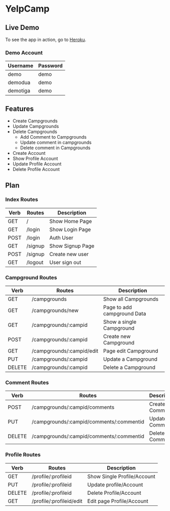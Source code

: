 # YelpCamp

## Live Demo
To see the app in action, go to [Heroku](https://yelp-camp-stack.herokuapp.com/).

### Demo Account
Username | Password
------------ | -------------
demo | demo
demodua | demo
demotiga | demo

## Features
* Create Campgrounds
* Update Campgrounds
* Delete Campgrounds
    * Add Comment to Campgrounds
    * Update comment in campgrounds
    * Delete comment in Campgrounds
* Create Account
* Show Profile Account
* Update Profile Account
* Delete Profile Account

## Plan

### Index Routes
Verb | Routes | Description
------------ | ------------- | -------------
GET | / | Show Home Page
GET | /login | Show Login Page
POST | /login | Auth User
GET | /signup | Show Signup Page
POST | /signup | Create new user
GET | /logout | User sign out

### Campground Routes 
Verb | Routes | Description
------------ | ------------- | -------------
GET | /campgrounds | Show all Campgrounds
GET | /campgrounds/new | Page to add campground Data
GET | /campgrounds/:campid | Show a single Campground
POST | /campgrounds/:campid | Create new Campground
GET | /campgrounds/:campid/edit | Page edit Campground
PUT | /campgrounds/:campid | Update a Campground
DELETE | /campgrounds/:campid | Delete a Campground

### Comment Routes 
Verb | Routes | Description
------------ | ------------- | -------------
POST | /campgrounds/:campid/comments | Create new Comment
PUT | /campgrounds/:campid/comments/:commentid | Update a Comment
DELETE | /campgrounds/:campid/comments/:commentid | Delete a Comment

### Profile Routes 
Verb | Routes | Description
------------ | ------------- | -------------
GET | /profile/:profileid | Show Single Profile/Account
PUT | /profile/:profileid | Update profile/Account
DELETE | /profile/:profileid | Delete Profile/Account
GET | /profile/:profileid/edit | Edit page Profile/Account